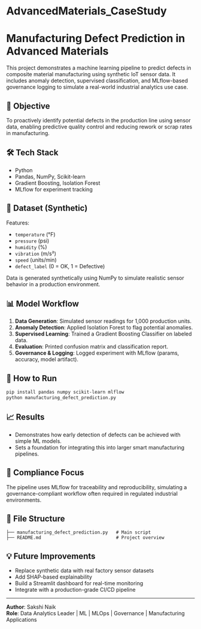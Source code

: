 # AdvancedMaterials_CaseStudy
# Manufacturing Defect Prediction in Advanced Materials

This project demonstrates a machine learning pipeline to predict defects in composite material manufacturing using synthetic IoT sensor data. It includes anomaly detection, supervised classification, and MLflow-based governance logging to simulate a real-world industrial analytics use case.

## 📌 Objective
To proactively identify potential defects in the production line using sensor data, enabling predictive quality control and reducing rework or scrap rates in manufacturing.

## 🛠️ Tech Stack
- Python
- Pandas, NumPy, Scikit-learn
- Gradient Boosting, Isolation Forest
- MLflow for experiment tracking

## 🧪 Dataset (Synthetic)
Features:
- `temperature` (°F)
- `pressure` (psi)
- `humidity` (%)
- `vibration` (m/s²)
- `speed` (units/min)
- `defect_label` (0 = OK, 1 = Defective)

Data is generated synthetically using NumPy to simulate realistic sensor behavior in a production environment.

## 📊 Model Workflow
1. **Data Generation**: Simulated sensor readings for 1,000 production units.
2. **Anomaly Detection**: Applied Isolation Forest to flag potential anomalies.
3. **Supervised Learning**: Trained a Gradient Boosting Classifier on labeled data.
4. **Evaluation**: Printed confusion matrix and classification report.
5. **Governance & Logging**: Logged experiment with MLflow (params, accuracy, model artifact).

## 🚀 How to Run
```bash
pip install pandas numpy scikit-learn mlflow
python manufacturing_defect_prediction.py
```

## 📈 Results
- Demonstrates how early detection of defects can be achieved with simple ML models.
- Sets a foundation for integrating this into larger smart manufacturing pipelines.

## 🔐 Compliance Focus
The pipeline uses MLflow for traceability and reproducibility, simulating a governance-compliant workflow often required in regulated industrial environments.

## 📂 File Structure
```
├── manufacturing_defect_prediction.py   # Main script
├── README.md                            # Project overview
```

## 💡 Future Improvements
- Replace synthetic data with real factory sensor datasets
- Add SHAP-based explainability
- Build a Streamlit dashboard for real-time monitoring
- Integrate with a production-grade CI/CD pipeline

---

**Author**: Sakshi Naik  
**Role**: Data Analytics Leader | ML | MLOps | Governance | Manufacturing Applications
